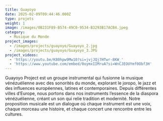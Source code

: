```yaml
---
title: Guayoyo
date: 2025-02-09T09:44:46.000Z
type: projets
weight: 1
image: /images/0B231F89-B574-49C0-9534-B3293B17ACB4.jpeg
category:
  - Musique du Monde
project_images:
  - /images/projects/guayoyo/Guayoyo_2.jpg
  - /images/projects/guayoyo/Guayoyo_3.JPG
project_videos:
  - 'https://youtu.be/K80hpw9Mw10?si=jvjJQj7HTwr-8KW_'
  - 'https://www.youtube.com/embed/0oymxIIMruA?si=WnCJEOUYmf0Obf3H'
---
```


Guayoyo Project est un groupe instrumental qui fusionne la musique vénézuélienne avec des sonorités du monde, explorant le joropo, le jazz et des influences européennes, latines et contemporaines. Depuis différentes villes d’Europe, nous portons dans nos instruments l’essence de la diaspora vénézuélienne, créant un son qui relie tradition et modernité. Notre proposition musicale est un dialogue où chaque instrument est une voix, chaque morceau une histoire, et chaque concert une rencontre entre les cultures.
